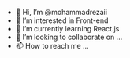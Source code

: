 - 👋 Hi, I’m @mohammadrezaii
- 👀 I’m interested in Front-end
- 🌱 I’m currently learning React.js
- 💞️ I’m looking to collaborate on ...
- 📫 How to reach me ...

<!---
mohammadrezaii/mohammadrezaii is a ✨ special ✨ repository because its `README.md` (this file) appears on your GitHub profile.
You can click the Preview link to take a look at your changes.
--->

